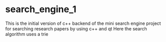 # search_engine_1
This is the initial version of c++ backend of the mini search engine project for searching research papers by using c++ and qt
Here the search algorithm uses a trie
